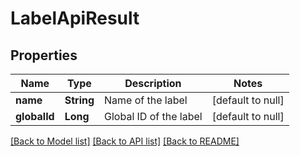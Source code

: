 # LabelApiResult
## Properties

| Name | Type | Description | Notes |
|------------ | ------------- | ------------- | -------------|
| **name** | **String** | Name of the label | [default to null] |
| **globalId** | **Long** | Global ID of the label | [default to null] |

[[Back to Model list]](../README.md#documentation-for-models) [[Back to API list]](../README.md#documentation-for-api-endpoints) [[Back to README]](../README.md)

